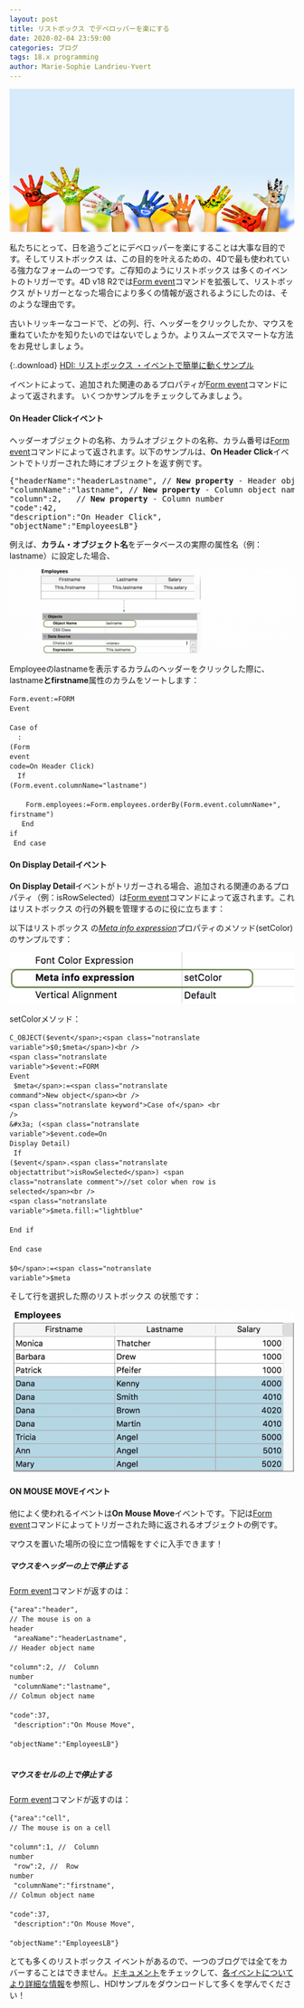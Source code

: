 ```yaml
---
layout: post
title: リストボックス でデベロッパーを楽にする
date: 2020-02-04 23:59:00
categories: ブログ
tags: 18.x programming
author: Marie-Sophie Landrieu-Yvert
---
```


![Multiple 4D datasource](/images/blog/02-04/HDIabout.jpeg)

私たちにとって、日を追うごとにデベロッパーを楽にすることは大事な目的です。そしてリストボックス は、この目的を叶えるための、4Dで最も使われている強力なフォームの一つです。ご存知のようにリストボックス は多くのイベントのトリガーです。4D v18 R2では<a href="https://doc.4d.com/4Dv18R2/4D/18-R2/FORM-Event.301-4802931.en.html"><span class="notranslate command">Form event</span></a>コマンドを拡張して、リストボックス がトリガーとなった場合により多くの情報が返されるようにしたのは、そのような理由です。

古いトリッキーなコードで、どの列、行、ヘッダーをクリックしたか、マウスを重ねていたかを知りたいのではないでしょうか。よりスムーズでスマートな方法をお見せしましょう。


{:.download}
[HDI: リストボックス ・イベントで簡単に動くサンプル](https://download.4d.com/Demos/4D_v18_R2/HDI_Listbox_Events.zip)

イベントによって、追加された関連のあるプロパティが<a href="https://doc.4d.com/4Dv18R2/4D/18-R2/FORM-Event.301-4802931.en.html"><span class="notranslate command">Form event</span></a>コマンドによって返されます。
いくつかサンプルをチェックしてみましょう。

#### On Header Clickイベント

ヘッダーオブジェクトの名称、カラムオブジェクトの名称、カラム番号は<a href="https://doc.4d.com/4Dv18R2/4D/18-R2/FORM-Event.301-4802931.en.html"><span class="notranslate command">Form event</span></a>コマンドによって返されます。以下のサンプルは、<strong>On Header Click</strong>イベントでトリガーされた時にオブジェクトを返す例です。

<pre>{"headerName":"headerLastname", <span class="notranslate comment">// <strong>New property</strong> - Header object name</span>
"columnName":"lastname", <span class="notranslate comment">// <strong>New property</strong> - Column object name</span>
"column":2,   <span class="notranslate comment">// <strong>New property</strong> - Column number</span>
"code":42,
"description":"On Header Click",
"objectName":"EmployeesLB"}</pre>

例えば、<strong>カラム・オブジェクト名</strong>をデータベースの実際の属性名（例：lastname）に設定した場合、

![Multiple 4D datasource](/images/blog/02-04/lastNameColumn_Config-1536x456.png)

Employeeのlastnameを表示するカラムのヘッダーをクリックした際に、lastname<strong>とfirstname</strong>属性のカラムをソートします：

<code class="fourd"><span class="notranslate command">Form</span>.<span class="notranslate objectattribut">event</span>:=<span class="notranslate command">FORM</span> <span class="notranslate command">Event</span><br />
<span class="notranslate keyword">Case of</span><br />
&nbsp;&#x3a; (<span class="notranslate command">Form</span> <span class="notranslate command">event code</span>=<span class="notranslate constant">On Header Click</span>)
<span class="notranslate keyword">&nbsp;&nbsp;If</span> (<span class="notranslate command">Form</span>.<span class="notranslate objectattribut">event</span>.<span class="notranslate objectattribut">columnName</span>="lastname")<br />
&nbsp;&nbsp;&nbsp;&nbsp;<span class="notranslate command">Form</span>.<span class="notranslate objectattribut">employees</span>:=<span class="notranslate command">Form</span>.<span class="notranslate objectattribut">employees</span>.<span class="notranslate objectfunction">orderBy</span>(<span class="notranslate command">Form</span>.<span class="notranslate objectattribut">event</span>.<span class="notranslate objectattribut">columnName</span>+", firstname")<br />
<span class="notranslate keyword">&nbsp;&nbsp;End if</span><br />
<span class="notranslate keyword">End case </span></code>

#### On Display Detailイベント

<strong>On Display Detail</strong>イベントがトリガーされる場合、追加される関連のあるプロパティ（例：isRowSelected）は<a href="https://doc.4d.com/4Dv18R2/4D/18-R2/FORM-Event.301-4802931.en.html"><span class="notranslate command">Form event</span></a>コマンドによって返されます。これはリストボックス の行の外観を管理するのに役に立ちます：

以下はリストボックス の<a href="https://doc.4d.com/4Dv18R2/4D/18-R2/List-box-specific-properties.300-4824135.en.html"><em>Meta info expression</em></a>プロパティのメソッド(setColor)のサンプルです：

![Multiple 4D datasource](/images/blog/02-04/metaInfoExpression.png)

setColorメソッド：

<code class="fourd"><span class="notranslate command">C_OBJECT</span>(<span class="notranslate variable">$event</span>;<span class="notranslate variable">$0</span>;<span class="notranslate variable">$meta</span>)<br />
<span class="notranslate variable">$event</span>:=<span class="notranslate command">FORM Event</span><br />
<span class="notranslate variable">$meta</span>:=<span class="notranslate command">New object</span><br />
<span class="notranslate keyword">Case of</span> <br />
&#x3a; (<span class="notranslate variable">$event</span>.<span class="notranslate objectattribut">code</span>=<span class="notranslate constant">On Display Detail</span>)<br />
<span class="notranslate keyword">If</span> (<span class="notranslate variable">$event</span>.<span class="notranslate objectattribut">isRowSelected</span>) <span class="notranslate comment">//set color when row is selected</span><br />
<span class="notranslate variable">$meta</span>.<span class="notranslate objectattribut">fill</span>:="lightblue"<br />
<span class="notranslate keyword">End if</span><br />
<span class="notranslate keyword">End case</span> <br />
<span class="notranslate variable">$0</span>:=<span class="notranslate variable">$meta</span><br /></code>

そして行を選択した際のリストボックス の状態です：

![Multiple 4D datasource](/images/blog/02-04/BlogPost_Listbox-1-768x440.png)

#### ON MOUSE MOVEイベント

他によく使われるイベントは<strong>On Mouse Move</strong>イベントです。下記は<a href="https://doc.4d.com/4Dv18R2/4D/18-R2/FORM-Event.301-4802931.en.html"><span class="notranslate command">Form event</span></a>コマンドによってトリガーされた時に返されるオブジェクトの例です。

マウスを置いた場所の役に立つ情報をすぐに入手できます！

##### マウスをヘッダーの上で停止する
<a href="https://doc.4d.com/4Dv18R2/4D/18-R2/FORM-Event.301-4802931.en.html"><span class="notranslate command">Form event</span></a>コマンドが返すのは：

<code class="fourd">{"area":"header", <span class="notranslate comment">// The mouse is on a header</span><br />
"areaName":"headerLastname", <span class="notranslate comment">// Header object name</span><br />
"column":2, <span class="notranslate comment">//  Column number</span><br />
"columnName":"lastname", <span class="notranslate comment">// Colmun object name</span><br />
"code":37,<br />
"description":"On Mouse Move",<br />
"objectName":"EmployeesLB"}<br />
</code>

##### マウスをセルの上で停止する
<a href="https://doc.4d.com/4Dv18R2/4D/18-R2/FORM-Event.301-4802931.en.html"><span class="notranslate command">Form event</span></a>コマンドが返すのは：

<code class="fourd">{"area":"cell", <span class="notranslate comment">// The mouse is on a cell</span><br />
"column":1, <span class="notranslate comment">//  Column number</span><br />
"row":2, <span class="notranslate comment">//  Row number</span><br />
"columnName":"firstname", <span class="notranslate comment">// Colmun object name</span><br />
"code":37,<br />
"description":"On Mouse Move",<br />
"objectName":"EmployeesLB"}</code>

とても多くのリストボックス イベントがあるので、一つのブログでは全てをカバーすることはできません。<a href="https://developer.4d.com/docs/en/FormObjects/listboxOverview.html#supported-form-events">ドキュメント</a>をチェックして、<a href="https://developer.4d.com/docs/en/FormObjects/listboxOverview.html#supported-form-events">各イベントについてより詳細な情報</a>を参照し、HDIサンプルをダウンロードして多くを学んでください！
